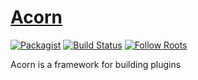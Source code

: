 # [Acorn](https://roots.io/acorn/)

[![Packagist](https://img.shields.io/packagist/vpre/roots/acorn.svg?style=flat-square)](https://packagist.org/packages/roots/acorn)
[![Build Status](https://img.shields.io/travis/roots/acorn.svg?style=flat-square)](https://travis-ci.org/roots/acorn)
[![Follow Roots](https://img.shields.io/twitter/follow/rootswp.svg?style=flat-square&color=1da1f2)](https://twitter.com/rootswp)

Acorn is a framework for building plugins

